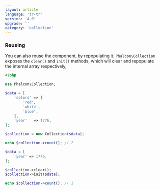 ```yaml
---
layout: article
language: 'tr-tr'
version: '4.0'
upgrade: ''
category: 'collection'
---
```

### Reusing

You can also reuse the component, by repopulating it. `Phalcon\Collection` exposes the `clear()` and `init()` methods, which will clear and repopulate the internal array respectively,

```php
<?php

use Phalcon\Collection;

$data = [
    'colors' => [
        'red',
        'white',
        'blue',
    ],
    'year'   => 1776,
];

$collection = new Collection($data);

echo $collection->count(); // 2

$data = [
    'year' => 1776,
];

$collection->clear();
$collection->init($data);

echo $collection->count(); // 1
```